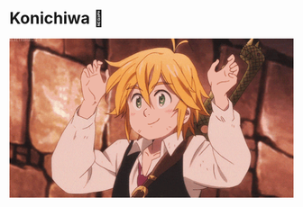 # Konichiwa 👋

<div align="center">
<img hight="300" width="700" alt="GIF" align="center" src="https://github.com/michalzelinka/michalzelinka/blob/master/src/konichiwa.gif">
</div>
